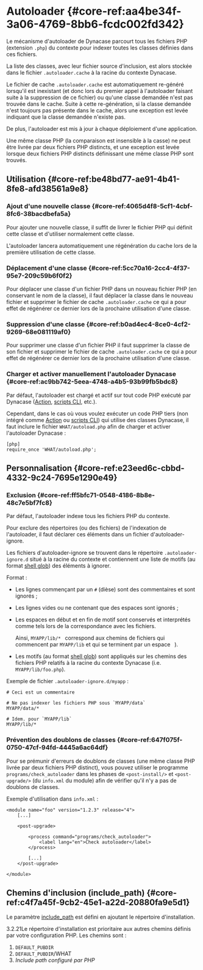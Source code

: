 # Autoloader {#core-ref:aa4be34f-3a06-4769-8bb6-fcdc002fd342}

Le mécanisme d'autoloader de Dynacase parcourt tous les fichiers PHP (extension
`.php`) du contexte pour indexer toutes les classes définies dans ces fichiers.

La liste des classes, avec leur fichier source d'inclusion, est alors stockée
dans le fichier `.autoloader.cache` à la racine du contexte Dynacase.

Le fichier de cache `.autoloader.cache` est automatiquement re-généré lorsqu'il
est inexistant (et donc lors du premier appel à l'autoloader faisant suite à la
suppression de ce fichier) ou qu'une classe demandée n'est pas trouvée dans le
cache. Suite à cette re-génération, si la classe demandée n'est toujours pas
présente dans le cache, alors une exception est levée indiquant que la classe
demandée n'existe pas.

De plus, l'autoloader est mis à jour à chaque déploiement d'une application.

Une même classe PHP (la comparaison est insensible à la casse) ne peut être
livrée par deux fichiers PHP distincts, et une exception est levée lorsque deux
fichiers PHP distincts définissant une même classe PHP sont trouvés.

## Utilisation {#core-ref:be48bd77-ae91-4b41-8fe8-afd38561a9e8}

### Ajout d'une nouvelle classe {#core-ref:4065d4f8-5cf1-4cbf-8fc6-38bacdbefa5a}

Pour ajouter une nouvelle classe, il suffit de livrer le fichier PHP qui définit
cette classe et d'utiliser normalement cette classe.

L'autoloader lancera automatiquement une régénération du cache lors de la
première utilisation de cette classe.

### Déplacement d'une classe {#core-ref:5cc70a16-2cc4-4f37-95e7-209c59b6f0f2}

Pour déplacer une classe d'un fichier PHP dans un nouveau fichier PHP (en
conservant le nom de la classe), il faut déplacer la classe dans le nouveau
fichier et supprimer le fichier de cache `.autoloader.cache` ce qui a pour
effet de régénérer ce dernier lors de la prochaine utilisation d'une classe.

### Suppression d'une classe {#core-ref:b0ad4ec4-8ce0-4cf2-9269-68e081119af0}

Pour supprimer une classe d'un fichier PHP il faut supprimer la classe de son
fichier et supprimer le fichier de cache `.autoloader.cache` ce qui a pour
effet de régénérer ce dernier lors de la prochaine utilisation d'une classe.

### Charger et activer manuellement l'autoloader Dynacase {#core-ref:ac9bb742-5eea-4748-a4b5-93b99fb5bdc8}

Par défaut, l'autoloader est chargé et actif sur tout code PHP exécuté par
Dynacase ([Action][action], [scripts CLI][scripts_cli], etc.).

Cependant, dans le cas où vous voulez exécuter un code PHP tiers (non intégré
comme [Action][action] ou [scripts CLI][scripts_cli]) qui utilise des
classes Dynacase, il faut inclure le fichier `WHAT/autoload.php` afin de charger
et activer l'autoloader Dynacase :

    [php]
    require_once 'WHAT/autoload.php';

## Personnalisation {#core-ref:e23eed6c-cbbd-4332-9c24-7695e1290e49}

### Exclusion {#core-ref:ff5bfc71-0548-4186-8b8e-48c7e5bf7fc8}

Par défaut, l'autoloader indexe tous les fichiers PHP du contexte.

Pour exclure des répertoires (ou des fichiers) de l'indexation de l'autoloader,
il faut déclarer ces éléments dans un fichier d'autoloader-ignore.

Les fichiers d'autoloader-ignore se trouvent dans le répertoire
`.autoloader-ignore.d` situé à la racine du contexte et contiennent une liste de
motifs (au format [shell glob][fnmatch]) des éléments à ignorer.

Format :

*   Les lignes commençant par un `#` (dièse) sont des commentaires et sont
    ignorés ;
    
*   Les lignes vides ou ne contenant que des espaces sont ignorés ;
    
*   Les espaces en début et en fin de motif sont conservés et interprétés comme
    tels lors de la correspondance avec les fichiers.
    
    Ainsi, `MYAPP/lib/* ` correspond aux chemins de fichiers qui commencent par
    `MYAPP/lib` et qui se terminent par un espace ` `).
    
*   Les motifs (au format [shell glob][fnmatch]) sont appliqués sur les chemins
    des fichiers PHP relatifs à la racine du contexte Dynacase (i.e.
    `MYAPP/lib/foo.php`).

Exemple de fichier `.autoloader-ignore.d/myapp` :

    # Ceci est un commentaire
    
    # Ne pas indexer les fichiers PHP sous `MYAPP/data`
    MYAPP/data/*
    
    # Idem. pour `MYAPP/lib`
    MYAPP/lib/*

### Prévention des doublons de classes {#core-ref:647f075f-0750-47cf-94fd-4445a6ac64df}

Pour se prémunir d'erreurs de doublons de classes (une même classe PHP livrée
par deux fichiers PHP distinct), vous pouvez utiliser le programme
`programs/check_autoloader` dans les phases de `<post-install/>` et
`<post-upgrade/>` (du `info.xml` du module) afin de vérifier qu'il n'y a pas de
doublons de classes.

Exemple d'utilisation dans `info.xml` :

    <module name="foo" version="1.2.3" release="4">
        [...]
        
        <post-upgrade>
    
            <process command="programs/check_autoloader">
                <label lang="en">Check autoloader</label>
            </process>
    
            [...]
        </post-upgrade>
    
    </module>


## Chemins d'inclusion (include_path) {#core-ref:c4f7a45f-9cb2-45e1-a22d-20880fa9e5d1}

Le paramètre [include_path][include_path] est défini en ajoutant le
répertoire d'installation.

<span class="flag from release inline">3.2.21</span>Le répertoire d'installation
est prioritaire aux autres chemins définis par votre configuration PHP. Les
chemins sont :

1.   `DEFAULT_PUBDIR`
2.   `DEFAULT_PUBDIR`/WHAT
3.   _Include path configuré par PHP_



<!-- links -->
[fnmatch]: http://docs.php.net/manual/en/function.fnmatch.php "php.net : fonction fnmatch"
[action]: #core-ref:e67d8aeb-939c-46e3-9be8-6fc3ba75ebc2
[scripts_cli]: #core-ref:1566c46d-a53d-44cf-8c3f-0d0e21c0b117
[include_path]: http://php.net/manual/fr/ini.core.php#ini.include-path "php.net : include_path"